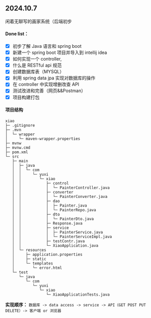 ## 2024.10.7
闲着无聊写的画家系统（后端初步
#### Done list：
- [x] 初步了解 Java 语言和 spring boot
- [x] 新建一个 spring boot 项目并导入到 intellij idea 
- [x] 如何实现一个 controller, 
- [x] 什么是 RESTful api 规范 
- [x] 创建数据库表（MYSQL）
- [x] 利用 spring data jpa 实现对数据库的操作 
- [x] 在 controller 中实现增删改查 API 
- [x] 测试改进和完善（网页&&Postman）
- [x] 项目构建打包
#### 项目结构
```
xiao
├─ .gitignore
├─ .mvn
│  └─ wrapper
│     └─ maven-wrapper.properties
├─ mvnw
├─ mvnw.cmd
├─ pom.xml
└─ src
   ├─ main
   │  ├─ java
   │  │  └─ com
   │  │     └─ yuxi
   │  │        └─ xiao
   │  │           ├─ control
   │  │           │  └─ PainterController.java
   │  │           ├─ converter
   │  │           │  └─ PainterConverter.java
   │  │           ├─ dao
   │  │           │  ├─ Painter.java
   │  │           │  └─ PainterRepo.java
   │  │           ├─ dto
   │  │           │  └─ PainterDto.java
   │  │           ├─ Response.java
   │  │           ├─ service
   │  │           │  ├─ PainterService.java
   │  │           │  └─ PainterServiceImpl.java
   │  │           ├─ testContr.java
   │  │           └─ XiaoApplication.java
   │  └─ resources
   │     ├─ application.properties
   │     ├─ static
   │     └─ templates
   │        └─ error.html
   └─ test
      └─ java
         └─ com
            └─ yuxi
               └─ xiao
                  └─ XiaoApplicationTests.java

```


**实现顺序：**
`数据库 -> data access -> service -> API（GET POST PUT DELETE）-> 客户端 or 浏览器`
